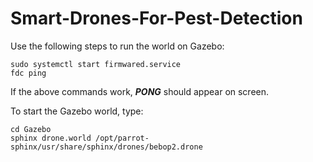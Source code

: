 # Smart-Drones-For-Pest-Detection

Use the following steps to run the world on Gazebo:

```
sudo systemctl start firmwared.service
fdc ping
```

If the above commands work, ***PONG*** should appear on screen.

To start the Gazebo world, type:

```
cd Gazebo
sphinx drone.world /opt/parrot-sphinx/usr/share/sphinx/drones/bebop2.drone 
```
